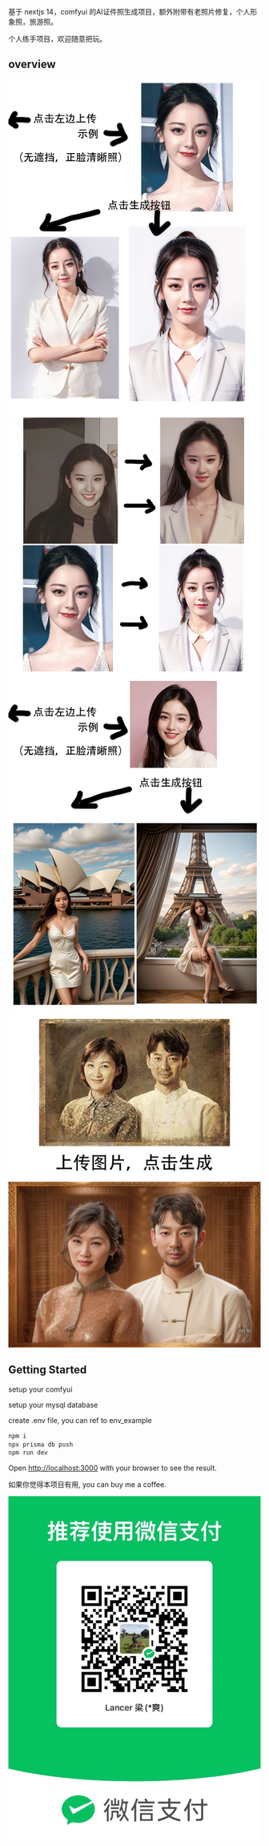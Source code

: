 基于 nextjs 14，comfyui 的AI证件照生成项目，额外附带有老照片修复，个人形象照，旅游照。

个人练手项目，欢迎随意把玩。

## overview
![示例1](./public/id_example.png)
![示例2](./public/id_example1.png)
![示例3](./public/id_example2.png)
![示例4](./public/travel_example.png)
![示例5](./public/old_photo_example.png)

## Getting Started

setup your comfyui

setup your mysql database

create .env file, you can ref to env_example

```bash
npm i
npx prisma db push
npm run dev
```

Open [http://localhost:3000](http://localhost:3000) with your browser to see the result.

如果你觉得本项目有用, you can buy me a coffee.

![微信收款码](./public/wechatpaycode.jpg)
